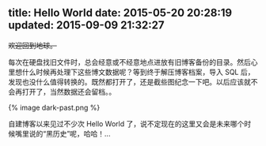 title: Hello World
date: 2015-05-20 20:28:19
updated: 2015-09-09 21:32:27
---
~~欢迎回到地球。~~
<!-- more -->
每次在硬盘找旧文件时，总会经意或不经意地点进放有旧博客备份的目录。然后心里想什么时候再处理下这些博文数据呢？等到终于解压博客档案，导入 SQL 后，发现也没什么值得转换的。既然都打开了，还是截些图纪念一下吧。以后应该就不会再打开了，当然数据还会留档。。

{% image dark-past.png %}

自建博客以来见过不少次 Hello World 了，说不定现在的这里又会是未来哪个时候嘴里说的“黑历史”呢，哈哈！...
